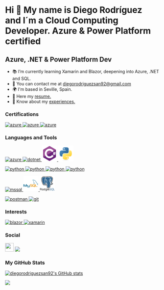 Hi 👋 My name is Diego Rodríguez and I´m a Cloud Computing Developer. Azure & Power Platform certified
=

**Azure, .NET & Power Platform Dev**
-

* 📚  I’m currently learning Xamarin and Blazor, deepening into Azure, .NET and SQL.
* 📩  You can contact me at [diegorodriguezsan92@gmail.com](mailto:diegorodriguezsan92@gmail.com)
* 🌍  I'm based in Seville, Spain.
* 📜  Here my [resume.](https://drive.google.com/file/d/1VV0KZoMHd4msJ0TNmPddrsSsFlC622gy/view?usp=share_link)
* 📌  Know about my [experiences.](https://www.linkedin.com/in/diego-rodriguez-sanchez)

### Certifications
<p align="left"> <a href="https://learn.microsoft.com/es-es/certifications/azure-fundamentals/" target="_blank" rel="noreferrer"> <img src="https://www.cice.es/wp-content/uploads/2021/02/AZ-900-Microsoft-Certified-Azure-Fundamentals.png" alt="azure" width="130" height="130"/> </a>
<a align="left"> <a href="https://learn.microsoft.com/es-es/certifications/power-platform-fundamentals/" target="_blank" rel="noreferrer"> <img src="https://www.pue.es/Areas/Training/Resources/Images/Sections/Courses/Providers/Microsoft/Categories/PowerPlatform/CERT-Fundamentals-Power-Platform.png" alt="azure" width="130" height="130"/> </a>
<a align="left"> <a href="https://learn.microsoft.com/es-es/certifications/power-platform-app-maker/" target="_blank" rel="noreferrer"> <img src="https://christianabata.com/storage/2021/04/power-platform-app-maker-600x600-1.png" alt="azure" width="130" height="130"/> </a>

### Languages and Tools

<p align="left"> <a href="https://azure.microsoft.com/en-in/" target="_blank" rel="noreferrer"> <img src="https://upload.wikimedia.org/wikipedia/commons/thumb/f/fa/Microsoft_Azure.svg/1200px-Microsoft_Azure.svg.png" alt="azure" width="50" height="50"/> </a>
<a href="https://dotnet.microsoft.com/" target="_blank" rel="noreferrer"> <img src="https://upload.wikimedia.org/wikipedia/commons/thumb/7/7d/Microsoft_.NET_logo.svg/2048px-Microsoft_.NET_logo.svg.png" alt="dotnet" width="50" height="50"/> </a>
<a href="https://www.w3schools.com/cs/" target="_blank" rel="noreferrer"> <img src="https://raw.githubusercontent.com/devicons/devicon/master/icons/csharp/csharp-original.svg" alt="csharp" width="50" height="50"/> </a>
<a href="https://www.python.org" target="_blank" rel="noreferrer"> <img src="https://raw.githubusercontent.com/devicons/devicon/master/icons/python/python-original.svg" alt="python" width="50" height="50"/> </a>

<a href="https://powerbi.microsoft.com/" target="_blank" rel="noreferrer"> <img src="https://upload.wikimedia.org/wikipedia/commons/thumb/c/cf/New_Power_BI_Logo.svg/630px-New_Power_BI_Logo.svg.png" alt="python" width="50" height="50"/> </a>
<a href="https://powerautomate.microsoft.com/" target="_blank" rel="noreferrer"> <img src="https://img.icons8.com/fluency/250/microsoft-power-automate-2020.png" alt="python" width="50" height="50"/> </a>
<a href="https://powervirtualagents.microsoft.com/" target="_blank" rel="noreferrer"> <img src="https://summitbajracharya.com.np/wp-content/uploads/2020/10/virtual-agent-2020-icon.png" alt="python" width="50" height="50"/> </a>
<a href="https://powerapps.microsoft.com/" target="_blank" rel="noreferrer"> <img src="https://summitbajracharya.com.np/wp-content/uploads/2020/10/powerapp-2020-icon-1024x1024.png" alt="python" width="50" height="50"/> </a>

<a href="https://www.microsoft.com/en-us/sql-server" target="_blank" rel="noreferrer"> <img src="https://www.svgrepo.com/show/303229/microsoft-sql-server-logo.svg" alt="mssql" width="50" height="50"/> </a>
<a href="https://www.mysql.com/" target="_blank" rel="noreferrer"> <img src="https://raw.githubusercontent.com/devicons/devicon/master/icons/mysql/mysql-original-wordmark.svg" alt="mysql" width="50" height="50"/> </a>
<a href="https://www.postgresql.org" target="_blank" rel="noreferrer"> <img src="https://raw.githubusercontent.com/devicons/devicon/master/icons/postgresql/postgresql-original-wordmark.svg" alt="postgresql" width="50" height="50"/> </a>

<a href="https://postman.com" target="_blank" rel="noreferrer"> <img src="https://www.vectorlogo.zone/logos/getpostman/getpostman-icon.svg" alt="postman" width="50" height="50"/> </a>
<a href="https://git-scm.com/" target="_blank" rel="noreferrer"> <img src="https://www.vectorlogo.zone/logos/git-scm/git-scm-icon.svg" alt="git" width="50" height="50"/> </a>

### Interests

<a href="https://learn.microsoft.com/en-us/aspnet/core/blazor/?view=aspnetcore-6.0" target="_blank" rel="noreferrer"> <img src="https://upload.wikimedia.org/wikipedia/commons/d/d0/Blazor.png" alt="blazor" width="50" height="50"/> </a>
<a href="https://dotnet.microsoft.com/apps/xamarin" target="_blank" rel="noreferrer"> <img src="https://brandslogos.com/wp-content/uploads/images/xamarin-logo-vector.svg" alt="xamarin" width="50" height="50"/> </a> </p>

### Social

<a href="https://www.linkedin.com/in/diego-rodriguez-sanchez" target="_blank" rel="noreferrer"><img src="https://raw.githubusercontent.com/danielcranney/readme-generator/main/public/icons/socials/linkedin.svg" width="28" height="28" /></a>
<a href="https://www.github.com/diegorodriguezsan92" target="_blank" rel="noreferrer"><img src="https://img.shields.io/github/followers/diegorodriguezsan92?logo=github&style=for-the-badge&color=f97316&labelColor=312e81" /></a>

### My GitHub Stats

<a href="http://www.github.com/diegorodriguezsan92"><img src="https://github-readme-stats.vercel.app/api?username=diegorodriguezsan92&show_icons=true&hide=&count_private=true&title_color=3382ed&text_color=ffffff&icon_color=facc15&bg_color=000000&hide_border=true&show_icons=true" alt="diegorodriguezsan92's GitHub stats" /></a>

<a href="http://www.github.com/diegorodriguezsan92"><img src="https://github-readme-streak-stats.herokuapp.com/?user=diegorodriguezsan92&stroke=ffffff&background=000000&ring=3382ed&fire=3382ed&currStreakNum=ffffff&currStreakLabel=3382ed&sideNums=ffffff&sideLabels=ffffff&dates=ffffff&hide_border=true" /></a>
